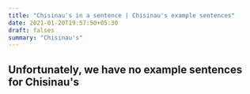 ```yaml
---
title: "Chisinau's in a sentence | Chisinau's example sentences"
date: 2021-01-20T19:57:50+05:30
draft: falses
summary: "Chisinau's"
---
```

## Unfortunately, we have no example sentences for Chisinau's                 
